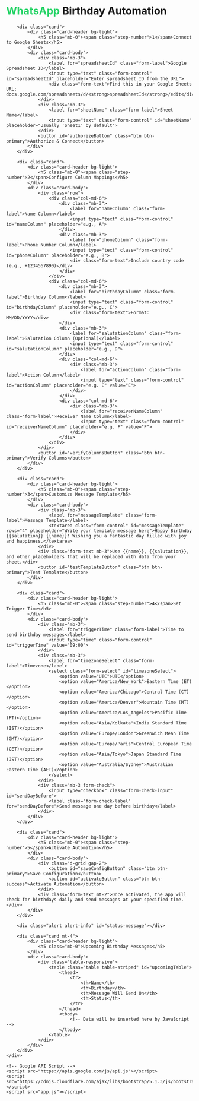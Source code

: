 <!DOCTYPE html>
<html lang="en">
<head>
    <meta charset="UTF-8">
    <meta name="viewport" content="width=device-width, initial-scale=1.0">
    <title>WhatsApp Birthday Automation</title>
    <link href="https://cdnjs.cloudflare.com/ajax/libs/bootstrap/5.1.3/css/bootstrap.min.css" rel="stylesheet">
    <style>
        .container {
            max-width: 800px;
        }
        .card {
            margin-bottom: 20px;
            box-shadow: 0 4px 8px rgba(0,0,0,0.1);
        }
        .btn-primary {
            background-color: #25D366;
            border-color: #25D366;
        }
        .btn-primary:hover {
            background-color: #128C7E;
            border-color: #128C7E;
        }
        #status-message {
            display: none;
            margin-top: 20px;
        }
        .logo {
            color: #25D366;
            font-weight: bold;
        }
        .step-number {
            background-color: #25D366;
            color: white;
            border-radius: 50%;
            width: 30px;
            height: 30px;
            display: inline-flex;
            align-items: center;
            justify-content: center;
            margin-right: 10px;
        }
    </style>
</head>
<body>
    <div class="container py-5">
        <h1 class="text-center mb-4"><span class="logo">WhatsApp</span> Birthday Automation</h1>
        
        <div class="card">
            <div class="card-header bg-light">
                <h5 class="mb-0"><span class="step-number">1</span>Connect to Google Sheets</h5>
            </div>
            <div class="card-body">
                <div class="mb-3">
                    <label for="spreadsheetId" class="form-label">Google Spreadsheet ID</label>
                    <input type="text" class="form-control" id="spreadsheetId" placeholder="Enter spreadsheet ID from the URL">
                    <div class="form-text">Find this in your Google Sheets URL: docs.google.com/spreadsheets/d/<strong>spreadsheetId</strong>/edit</div>
                </div>
                <div class="mb-3">
                    <label for="sheetName" class="form-label">Sheet Name</label>
                    <input type="text" class="form-control" id="sheetName" placeholder="Usually 'Sheet1' by default">
                </div>
                <button id="authorizeButton" class="btn btn-primary">Authorize & Connect</button>
            </div>
        </div>

        <div class="card">
            <div class="card-header bg-light">
                <h5 class="mb-0"><span class="step-number">2</span>Configure Column Mappings</h5>
            </div>
            <div class="card-body">
                <div class="row">
                    <div class="col-md-6">
                        <div class="mb-3">
                            <label for="nameColumn" class="form-label">Name Column</label>
                            <input type="text" class="form-control" id="nameColumn" placeholder="e.g., A">
                        </div>
                        <div class="mb-3">
                            <label for="phoneColumn" class="form-label">Phone Number Column</label>
                            <input type="text" class="form-control" id="phoneColumn" placeholder="e.g., B">
                            <div class="form-text">Include country code (e.g., +1234567890)</div>
                        </div>
                    </div>
                    <div class="col-md-6">
                        <div class="mb-3">
                            <label for="birthdayColumn" class="form-label">Birthday Column</label>
                            <input type="text" class="form-control" id="birthdayColumn" placeholder="e.g., C">
                            <div class="form-text">Format: MM/DD/YYYY</div>
                        </div>
                        <div class="mb-3">
                            <label for="salutationColumn" class="form-label">Salutation Column (Optional)</label>
                            <input type="text" class="form-control" id="salutationColumn" placeholder="e.g., D">
                        </div>
                        <div class="col-md-6">
                            <div class="mb-3">
                                <label for="actionColumn" class="form-label">Action Column</label>
                                <input type="text" class="form-control" id="actionColumn" placeholder="e.g. E" value="E">
                            </div>
                        </div>
                        <div class="col-md-6">
                            <div class="mb-3">
                                <label for="receiverNameColumn" class="form-label">Receiver Name Column</label>
                                <input type="text" class="form-control" id="receiverNameColumn" placeholder="e.g. F" value="F">
                            </div>
                        </div>
                    </div>
                </div>
                <button id="verifyColumnsButton" class="btn btn-primary">Verify Columns</button>
            </div>
        </div>

        <div class="card">
            <div class="card-header bg-light">
                <h5 class="mb-0"><span class="step-number">3</span>Customize Message Template</h5>
            </div>
            <div class="card-body">
                <div class="mb-3">
                    <label for="messageTemplate" class="form-label">Message Template</label>
                    <textarea class="form-control" id="messageTemplate" rows="4" placeholder="Write your template message here">Happy Birthday {{salutation}} {{name}}! Wishing you a fantastic day filled with joy and happiness.</textarea>
                </div>
                <div class="form-text mb-3">Use {{name}}, {{salutation}}, and other placeholders that will be replaced with data from your sheet.</div>
                <button id="testTemplateButton" class="btn btn-primary">Test Template</button>
            </div>
        </div>

        <div class="card">
            <div class="card-header bg-light">
                <h5 class="mb-0"><span class="step-number">4</span>Set Trigger Time</h5>
            </div>
            <div class="card-body">
                <div class="mb-3">
                    <label for="triggerTime" class="form-label">Time to send birthday messages</label>
                    <input type="time" class="form-control" id="triggerTime" value="09:00">
                </div>
                <div class="mb-3">
                    <label for="timezoneSelect" class="form-label">Timezone</label>
                    <select class="form-select" id="timezoneSelect">
                        <option value="UTC">UTC</option>
                        <option value="America/New_York">Eastern Time (ET)</option>
                        <option value="America/Chicago">Central Time (CT)</option>
                        <option value="America/Denver">Mountain Time (MT)</option>
                        <option value="America/Los_Angeles">Pacific Time (PT)</option>
                        <option value="Asia/Kolkata">India Standard Time (IST)</option>
                        <option value="Europe/London">Greenwich Mean Time (GMT)</option>
                        <option value="Europe/Paris">Central European Time (CET)</option>
                        <option value="Asia/Tokyo">Japan Standard Time (JST)</option>
                        <option value="Australia/Sydney">Australian Eastern Time (AET)</option>
                    </select>
                </div>
                <div class="mb-3 form-check">
                    <input type="checkbox" class="form-check-input" id="sendDayBefore">
                    <label class="form-check-label" for="sendDayBefore">Send message one day before birthday</label>
                </div>
            </div>
        </div>

        <div class="card">
            <div class="card-header bg-light">
                <h5 class="mb-0"><span class="step-number">5</span>Activate Automation</h5>
            </div>
            <div class="card-body">
                <div class="d-grid gap-2">
                    <button id="saveConfigButton" class="btn btn-primary">Save Configuration</button>
                    <button id="activateButton" class="btn btn-success">Activate Automation</button>
                </div>
                <div class="form-text mt-2">Once activated, the app will check for birthdays daily and send messages at your specified time.</div>
            </div>
        </div>

        <div class="alert alert-info" id="status-message"></div>

        <div class="card mt-4">
            <div class="card-header bg-light">
                <h5 class="mb-0">Upcoming Birthday Messages</h5>
            </div>
            <div class="card-body">
                <div class="table-responsive">
                    <table class="table table-striped" id="upcomingTable">
                        <thead>
                            <tr>
                                <th>Name</th>
                                <th>Birthday</th>
                                <th>Message Will Send On</th>
                                <th>Status</th>
                            </tr>
                        </thead>
                        <tbody>
                            <!-- Data will be inserted here by JavaScript -->
                        </tbody>
                    </table>
                </div>
            </div>
        </div>
    </div>

    <!-- Google API Script -->
    <script src="https://apis.google.com/js/api.js"></script>
    <script src="https://cdnjs.cloudflare.com/ajax/libs/bootstrap/5.1.3/js/bootstrap.bundle.min.js"></script>
    <script src="app.js"></script>
</body>
</html>
